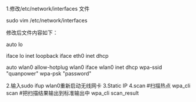 1.修改/etc/network/interfaces 文件

sudo vim /etc/network/interfaces

修改后文件内容如下：

auto lo

iface lo inet loopback
iface eth0 inet dhcp

auto wlan0
allow-hotplug wlan0
iface wlan0 inet dhcp
wpa-ssid "quanpower"
wpa-psk "password"

2.输入sudo ifup wlan0重新启动无线网卡
3.Static IP
4.scan
#扫描热点
wpa_cli scan
#把扫描结果输出到标准输出中
wpa_cli scan_result
